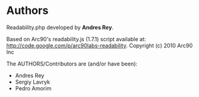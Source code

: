 # Authors

Readability.php developed by **Andres Rey**. 

Based on Arc90's readability.js (1.7.1) script available at: http://code.google.com/p/arc90labs-readability.
Copyright (c) 2010 Arc90 Inc

The AUTHORS/Contributors are (and/or have been):

* Andres Rey
* Sergiy Lavryk
* Pedro Amorim 
